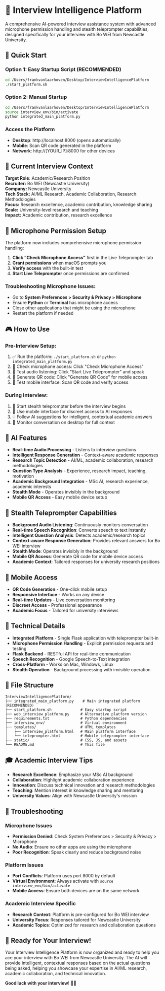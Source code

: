 # 🎯 Interview Intelligence Platform

A comprehensive AI-powered interview assistance system with advanced microphone permission handling and stealth teleprompter capabilities, designed specifically for your interview with Bo WEI from Newcastle University.

## 🚀 Quick Start

### Option 1: Easy Startup Script (RECOMMENDED)
```bash
cd /Users/frankvanlaarhoven/Desktop/InterviewIntelligencePlatform
./start_platform.sh
```

### Option 2: Manual Startup
```bash
cd /Users/frankvanlaarhoven/Desktop/InterviewIntelligencePlatform
source interview_env/bin/activate
python integrated_main_platform.py
```

### Access the Platform
- **Desktop**: http://localhost:8000 (opens automatically)
- **Mobile**: Scan QR code generated in the platform
- **Network**: http://[YOUR_IP]:8000 for other devices

## 🎯 Current Interview Context

**Target Role:** Academic/Research Position  
**Recruiter:** Bo WEI (Newcastle University)  
**Company:** Newcastle University  
**Tech Stack:** AI/ML Research, Academic Collaboration, Research Methodologies  
**Focus:** Research excellence, academic contribution, knowledge sharing  
**Scale:** University-level research and teaching  
**Impact:** Academic contribution, research excellence  

## 🎤 Microphone Permission Setup

The platform now includes comprehensive microphone permission handling:

1. **Click "Check Microphone Access"** first in the Live Teleprompter tab
2. **Grant permissions** when macOS prompts you
3. **Verify access** with the built-in test
4. **Start Live Teleprompter** once permissions are confirmed

### Troubleshooting Microphone Issues:
- Go to **System Preferences > Security & Privacy > Microphone**
- Ensure **Python** or **Terminal** has microphone access
- Close other applications that might be using the microphone
- Restart the platform if needed

## 🎮 How to Use

### **Pre-Interview Setup:**
1. ✅ Run the platform: `./start_platform.sh` or `python integrated_main_platform.py`
2. 🎤 Check microphone access: Click "Check Microphone Access"
3. 🎤 Test audio listening: Click "Start Live Teleprompter" and speak
4. 📱 Generate QR code: Click "Generate QR Code" for mobile access
5. 📱 Test mobile interface: Scan QR code and verify access

### **During Interview:**
1. 🎤 Start stealth teleprompter before the interview begins
2. 📱 Use mobile interface for discreet access to AI responses
3. 💡 Follow AI suggestions for intelligent, contextual academic answers
4. 📝 Monitor conversation on desktop for full context

## 🤖 AI Features

- **Real-time Audio Processing** - Listens to interview questions
- **Intelligent Response Generation** - Context-aware academic responses
- **Research Topic Detection** - AI/ML, academic collaboration, research methodologies
- **Question Type Analysis** - Experience, research impact, teaching, motivation
- **Academic Background Integration** - MSc AI, research experience, academic interests
- **Stealth Mode** - Operates invisibly in the background
- **Mobile QR Access** - Easy mobile device setup

## 🎯 Stealth Teleprompter Capabilities

- **Background Audio Listening**: Continuously monitors conversation
- **Real-time Speech Recognition**: Converts speech to text instantly
- **Intelligent Question Analysis**: Detects academic/research topics
- **Context-aware Response Generation**: Provides relevant answers for Bo WEI interview
- **Stealth Mode**: Operates invisibly in the background
- **Mobile QR Access**: Generate QR code for mobile device access
- **Academic Context**: Tailored responses for university research positions

## 📱 Mobile Access

- **QR Code Generation** - One-click mobile setup
- **Responsive Interface** - Works on any device
- **Real-time Updates** - Live conversation monitoring
- **Discreet Access** - Professional appearance
- **Academic Focus** - Tailored for university interviews

## 🔧 Technical Details

- **Integrated Platform** - Single Flask application with teleprompter built-in
- **Microphone Permission Handling** - Explicit permission requests and testing
- **Flask Backend** - RESTful API for real-time communication
- **Speech Recognition** - Google Speech-to-Text integration
- **Cross-Platform** - Works on Mac, Windows, Linux
- **Stealth Operation** - Background processing with invisible operation

## 📁 File Structure

```
InterviewIntelligencePlatform/
├── integrated_main_platform.py    # Main integrated platform (RECOMMENDED)
├── start_platform.sh             # Easy startup script
├── web_interview_platform.py     # Alternative platform version
├── requirements.txt              # Python dependencies
├── interview_env/                # Virtual environment
├── templates/                    # HTML templates
│   ├── interview_platform.html   # Main platform interface
│   └── teleprompter.html         # Mobile teleprompter interface
├── static/                       # CSS, JS, and assets
└── README.md                     # This file
```

## 🎓 Academic Interview Tips

- **Research Excellence**: Emphasize your MSc AI background
- **Collaboration**: Highlight academic collaboration experience
- **Innovation**: Discuss technical innovation and research methodologies
- **Teaching**: Mention interest in knowledge sharing and mentoring
- **University Values**: Align with Newcastle University's mission

## 🔧 Troubleshooting

### Microphone Issues
- **Permission Denied**: Check System Preferences > Security & Privacy > Microphone
- **No Audio**: Ensure no other apps are using the microphone
- **Poor Recognition**: Speak clearly and reduce background noise

### Platform Issues
- **Port Conflicts**: Platform uses port 8000 by default
- **Virtual Environment**: Always activate with `source interview_env/bin/activate`
- **Mobile Access**: Ensure both devices are on the same network

### Academic Interview Specific
- **Research Context**: Platform is pre-configured for Bo WEI interview
- **University Focus**: Responses tailored for Newcastle University
- **Academic Topics**: Optimized for research and collaboration questions

## 🎯 Ready for Your Interview!

Your Interview Intelligence Platform is now organized and ready to help you ace your interview with Bo WEI from Newcastle University. The AI will provide intelligent, contextual responses based on the actual questions being asked, helping you showcase your expertise in AI/ML research, academic collaboration, and technical innovation.

**Good luck with your interview!** 🚀✨